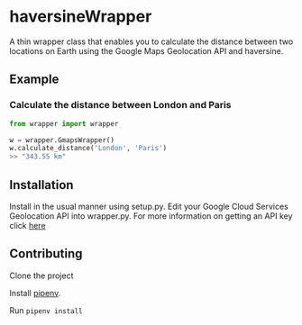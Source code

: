 # haversineWrapper
A thin wrapper class that enables you to calculate the distance between two locations on Earth using the Google Maps Geolocation API and haversine.

## Example

### Calculate the distance between London and Paris
```python
from wrapper import wrapper 

w = wrapper.GmapsWrapper()
w.calculate_distance('London', 'Paris')
>> "343.55 km"  
```

## Installation
Install in the usual manner using setup.py. 
Edit your Google Cloud Services Geolocation API into wrapper.py. For more information on getting an API key click [here](https://developers.google.com/maps/documentation/javascript/get-api-key)

## Contributing

Clone the project

Install [pipenv](https://github.com/pypa/pipenv).

Run `pipenv install`
